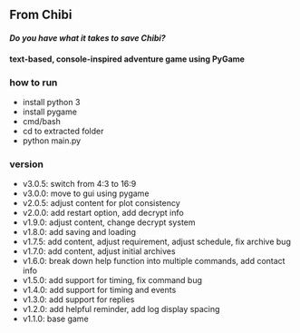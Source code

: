 ## From Chibi
#### *Do you have what it takes to save Chibi?*

#### text-based, console-inspired adventure game using PyGame

### how to run
* install python 3
* install pygame
* cmd/bash
* cd to extracted folder
* python main.py

### version
* v3.0.5: switch from 4:3 to 16:9
* v3.0.0: move to gui using pygame
* v2.0.5: adjust content for plot consistency
* v2.0.0: add restart option, add decrypt info
* v1.9.0: adjust content, change decrypt system
* v1.8.0: add saving and loading
* v1.7.5: add content, adjust requirement, adjust schedule, fix archive bug
* v1.7.0: add content, adjust initial archives
* v1.6.0: break down help function into multiple commands, add contact info
* v1.5.0: add support for timing, fix command bug
* v1.4.0: add support for timing and events
* v1.3.0: add support for replies
* v1.2.0: add helpful reminder, add log display spacing
* v1.1.0: base game
